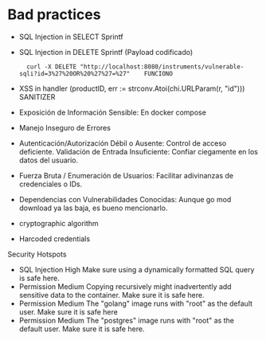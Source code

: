 # Bad practices


- SQL Injection in SELECT Sprintf


- SQL Injection in DELETE Sprintf (Payload codificado)

        curl -X DELETE "http://localhost:8080/instruments/vulnerable-sqli?id=3%27%20OR%20%27%27=%27"    FUNCIONO


- XSS in handler (productID, err := strconv.Atoi(chi.URLParam(r, "id"))) SANITIZER

- Exposición de Información Sensible: En docker compose

- Manejo Inseguro de Errores

- Autenticación/Autorización Débil o Ausente: Control de acceso deficiente.
Validación de Entrada Insuficiente: Confiar ciegamente en los datos del usuario.

- Fuerza Bruta / Enumeración de Usuarios: Facilitar adivinanzas de credenciales o IDs.

- Dependencias con Vulnerabilidades Conocidas: Aunque go mod download ya las baja, es bueno mencionarlo.


- cryptographic algorithm
- Harcoded credentials


Security Hotspots

- SQL Injection	High	Make sure using a dynamically formatted SQL query is safe here.
- Permission	Medium	Copying recursively might inadvertently add sensitive data to the container. Make sure it is safe here.
- Permission	Medium	The "golang" image runs with "root" as the default user. Make sure it is safe here
- Permission	Medium	The "postgres" image runs with "root" as the default user. Make sure it is safe here.